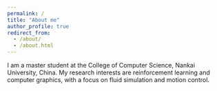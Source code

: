 ```yaml
---
permalink: /
title: "About me"
author_profile: true
redirect_from: 
  - /about/
  - /about.html
---
```


I am a master student at the College of Computer Science, Nankai University, China. My research interests are reinforcement learning and computer graphics, with a focus on fluid simulation and motion control.
